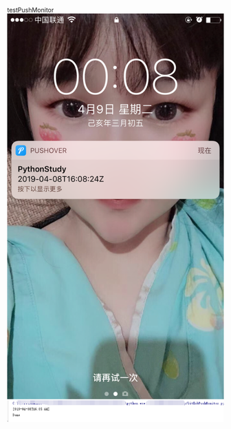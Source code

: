 testPushMonitor  
![Image text](https://github.com/ZhuHuiBeiShaDiao/PythonStudy/blob/master/img/testpushMonitor.PNG)  
![Image text](https://github.com/ZhuHuiBeiShaDiao/PythonStudy/blob/master/img/testpushMonitor1.PNG)  